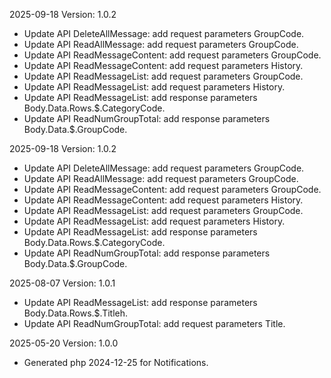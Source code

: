 2025-09-18 Version: 1.0.2
- Update API DeleteAllMessage: add request parameters GroupCode.
- Update API ReadAllMessage: add request parameters GroupCode.
- Update API ReadMessageContent: add request parameters GroupCode.
- Update API ReadMessageContent: add request parameters History.
- Update API ReadMessageList: add request parameters GroupCode.
- Update API ReadMessageList: add request parameters History.
- Update API ReadMessageList: add response parameters Body.Data.Rows.$.CategoryCode.
- Update API ReadNumGroupTotal: add response parameters Body.Data.$.GroupCode.


2025-09-18 Version: 1.0.2
- Update API DeleteAllMessage: add request parameters GroupCode.
- Update API ReadAllMessage: add request parameters GroupCode.
- Update API ReadMessageContent: add request parameters GroupCode.
- Update API ReadMessageContent: add request parameters History.
- Update API ReadMessageList: add request parameters GroupCode.
- Update API ReadMessageList: add request parameters History.
- Update API ReadMessageList: add response parameters Body.Data.Rows.$.CategoryCode.
- Update API ReadNumGroupTotal: add response parameters Body.Data.$.GroupCode.


2025-08-07 Version: 1.0.1
- Update API ReadMessageList: add response parameters Body.Data.Rows.$.Titleh.
- Update API ReadNumGroupTotal: add request parameters Title.


2025-05-20 Version: 1.0.0
- Generated php 2024-12-25 for Notifications.


